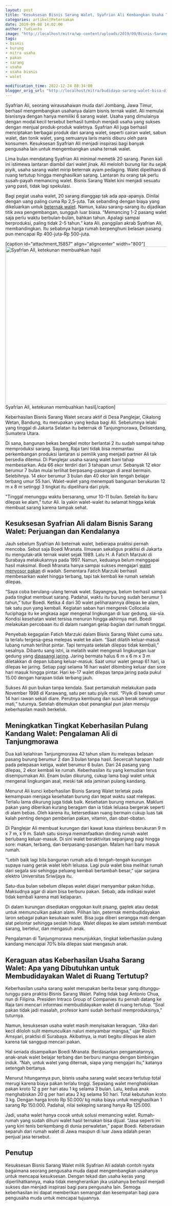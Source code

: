 ```yaml
---
layout: post
title: "Kesuksesan Bisnis Sarang Walet, Syafrian Ali Kembangkan Usaha Ternak Walet"
categories: artikel|Peternakan
date: 2019-09-08 14:02:00
author: Yudianto
image: "http://localhost/mitra/wp-content/uploads/2019/09/Bisnis-Sarang-Walet.jpg"
tags:
- bisnis
- burung
- mitra usaha
- pakan
- sarang
- usaha
- usaha bisnis
- walet

modification_time: 2022-12-24 08:34:00
blogger_orig_url: "http://localhost/mitra/budidaya-sarang-walet-bisa-diternakan.html"
---
```


Syafrian Ali, seorang wirausahawan muda dari Jombang, Jawa Timur, berhasil mengembangkan usahanya dalam bisnis ternak walet. Ali memulai bisnisnya dengan hanya memiliki 6 sarang walet. Usaha yang dimulainya dengan modal kecil tersebut berhasil tumbuh menjadi usaha yang sukses dengan menjual produk-produk waletnya. Syafrian Ali juga berhasil menciptakan berbagai produk dari sarang walet, seperti cairan walet, sabun walet, dan tonik walet, yang semuanya laris manis diburu oleh para konsumen. Kesuksesan Syafrian Ali menjadi inspirasi bagi banyak pengusaha lain untuk mengembangkan usaha ternak walet.

Lima bulan mendatang Syafrian Ali minimal memetik 20 sarang. Panen kali ini istimewa lantaran diambil dari walet jinak. Ali meloloh burung liar itu sejak piyik, usaha sarang walet mirip beternak ayam pedaging. Walet dipelihara di ruang tertutup hingga menghasilkan sarang. Lantaran itu orang tak perlu susah-payah memancing walet. Bisnis Sarang Walet kini menjadi sesuatu yang pasti, tidak lagi spekulasi.

Bagi pegiat usaha walet, 20 sarang dianggap tak ada apa-apanya. Dinilai dengan uang paling cuma Rp 2,5-juta. Tak sebanding dengan biaya yang dikeluarkan untuk <a href="http://127.0.0.1/mitra/alih-fungsi-ruko-menjadi-sarang-walet.html">beternak walet</a>. Namun, kalau sarang-sarang itu dijadikan titik awa pengembangan, sungguh luar biasa. “Memancing 1-2 pasang walet saja perlu waktu berbulan-bulan, bahkan tahun. Apalagi sampai berproduksi, paling tidak 2-5 tahun.” kata Ali. panggilan akrab Syafrian Ali, membandingkan. Itu sebabnya harga rumah berpenghuni belasan pasang pun mencapai Rp 400-juta-Rp 500-juta.

[caption id="attachment_15857" align="aligncenter" width="800"]<a href="http://127.0.0.1/mitra/wp-content/uploads/2019/09/walet_800x493.jpg"><img class="wp-image-15857 size-full" src="http://127.0.0.1/mitra/wp-content/uploads/2019/09/walet_800x493.jpg" alt="Syafrlan All, ketekunan membuahkan hasil" width="800" height="493" /></a> Syafrlan All, ketekunan membuahkan hasil[/caption]

Keberhasilan Bisnis Sarang Walet secara aktif di Desa Panglejar, Cikalong Wetan, Bandung, itu merupakan yang kedua bagi Ali. Sebelumnya lelaki yang tinggal di Jakarta Selatan itu beternak di Tanjungmorawa, Deliserdang, Sumatera Utara.

Di sana, bangunan bekas bengkel motor berlantai 2 itu sudah sampai tahap memproduksi sarang. Sayang, Raja tani tidak bisa memantau perkembangan produksi lantaran si pemilik yang menjadi partner Ali tak bersedia ditemui.
Di Panglejar usaha sarang walet bani tahap membesarkan. Ada 66 ekor terdiri dari 3 tahapan umur. Sebanyak 12 ekor berumur 7 bulan mulai terlihat berpasang-pasangan di areal bermain. Selebihnya. 14 ekor berumur 3 bulan dan 40 ekor lain tengah belajar terbang umur 55 hari. Walet-walet yang menempati bangunan berukuran 12 m x 8 m setinggi 3 tingkat itu dipelihara dari piyik.

"Tinggal menunggu waktu bersarang, umur 10-11 bulan. Setelah itu baru dilepas ke alam,” tutur Ali. Ia yakin walet-walet itu selamat hingga kelak membuat sarang karena tampak sehat.
<h2>Kesuksesan Syafrian Ali dalam Bisnis Sarang Walet: Perjuangan dan Kendalanya</h2>
Jauh sebelum Syafrian Ali beternak walet, beberapa praktisi pernah mencoba. Sebut saja Boedi Mranata. Ilmuwan sekaligus praktisi di Jakarta itu mengutak-atik ternak walet sejak 1989. Lalu H. A Fatich Marzuki di Surabaya melakukannya pada 1997. Namun, keduanya belum menggapai hasil maksimal. Boedi Mranata hanya sampai sukses mengajari <a href="http://127.0.0.1/mitra/cantik-dan-sehat-berkat-liur-walet.html">walet menyosor pakan</a> di wadah. Sementara Fatich Marzuki berhasil membesarkan walet hingga terbang, tapi tak kembali ke rumah setelah dilepas.

“Saya coba berulang-ulang ternak walet. Sayangnya, belum berhasil sampai pada tingkat membuat sarang. Padahal, waktu itu burung sudah berumur 1 tahun,” tutur Boedi. Ketika 4 dari 30 walet peliharaannya dilepas ke alam, tak satu pun yang kembali. Kegiatan saban hari mengerek Collocalia fuciphaga itu ke angkasa agar mengenal lingkungan di luar gedung, sia-sia. Kondisi kesehatan walet tersisa menurun hingga akhirnya mati. Boedi melakukan percobaan itu di dalam ruangan gelap bagian dari rumah tinggal.

Penyebab kegagalan Fatich Marzuki dalam Bisnis Sarang Walet cuma satu. Ia terlalu tergesa-gesa melepas walet ke alam. “Saat dilatih keluar-masuk lubang rumah terlihat pintar. Tapi ternyata setelah dilepas tidak kembali,” sesalnya.
Dibantu sang istri, ia melatih walet mengenali lingkungan luar gedung yang <a href="http://127.0.0.1/mitra/kain-sekat-ruang-inap-rumah-walet.html">dipasangi jaring</a>. Jaring bermata halus 6 m x 6 m x 3 m diletakkan di depan lubang keluar-masuk. Saat umur walet genap 61 hari, ia dilepas ke jaring. Setiap pagi selama 16 hari walet dibimbing keluar dan sore hari masuk hingga pintar. Hari ke-17 walet dilepas tanpa jaring pada pukul 15.00 dengan harapan tidak terbang jauh.

Sukses Ali pun bukan tanpa kendala. Saat pertamakah melakukan pada November 1998 di Karawang, satu per satu piyik mati. “Piyik di bawah umur 14 hari rawan sekali diare. Perutnya kembung dan susah berak sehingga mati,” tuturnya. Setelah ditemukan obat penangkal pun jalan menuju keberhasilan masih berkelok.
<h2>Meningkatkan Tingkat Keberhasilan Pulang Kandang Walet: Pengalaman Ali di Tanjungmorawa</h2>
Dua kali kelahiran Tanjungmorawa 42 tahun silam itu melepas belasan pasang burung berumur 2 dan 3 bulan tanpa hasil. Secercah harapan hadir pada pelepasan ketiga, walet berumur 6 bulan. Dari 24 pasang yang dilepas, 2 ekor kembali ke rumah. Keberhasilan itu yang kemudian terus disempurnakan Ali. Enam bulan dikurung, cukup lama bagi walet untuk mengenal lingkungan asal, meski tak ada jaminan pulang kandang.

Menurut Ali kunci keberhasilan Bisnis Sarang Walet terletak pada kemampuan menjaga kesehatan burung dan tepat waktu saat melepas. Terlalu lama dikurung juga tidak baik. Kesehatan burung menurun. Maklum pakan yang diberikan kurang beragam dan ia tidak leluasa bergerak seperti di alam bebas. Oleh karena itu, ketersediaan ruang bermain cukup luas tak kalah penting dengan pemberian pakan, vitamin, dan obat-obatan.

Di Panglejar Ali membuat kurungan dari kawat kasa stainless berukuran 9 m x 7 m, x 9 m. Salah satu sisinya memanfaatkan dinding rumah walet berlubang keluar-masuk. Di sini walet beraktivitas sepanjang pagi hingga sore: makan, terbang, dan berpasang-pasangan. Malam hari baru masuk rumah.

“Lebih baik lagi bila bangunan rumah ada di tengah-tengah kurungan supaya ruang gerak walet lebih leluasa. Lagi pula walet bisa melihat rumah dari segala sisi sehingga peluang kembali bertambah besar,” ujar sarjana elektro Universitas Sriwijaya itu.

Satu-dua bulan sebelum dilepas walet diajari menyambar pakan hidup. Maksudnya agar di alam bisa berburu pakan. Sebab, ada indikasi walet tidak kembali karena mati kelaparan.

Di dalam kurungan disediakan onggokan kulit pisang, gaplek atau dedak untuk memunculkan pakan alami. Pilihan lain, peternak membudidayakan laron sebagai pakan kesukaan walet. Bisa juga diberi serangga mati dengan alat pelontar sehingga seolah hidup. Walet dilepas ke alam setelah membuat sarang, bertelur, dan mengasuh anak.

Pengalaman di Tanjungmorawa menunjukkan, tingkat keberhasilan pulang kandang mencapai 70% bila dilepas saat mengasuh anak.
<h2>Keraguan atas Keberhasilan Usaha Sarang Walet: Apa yang Dibutuhkan untuk Membudidayakan Walet di Ruang Tertutup?</h2>
Keberhasilan usaha sarang walet merupakan berita besar yang ditunggu-tunggu para praktisi Bisnis Sarang Walet. Paling tidak bagi Antonio Chua, nun di Filipina. Presiden Intraco Group of Companies itu pernah datang ke Raja tani mencari informasi membudidayakan walet di ruang tertutup. “Soal pakan tidak jadi masalah, profesor kami sudah berhasil memproduksinya,” tuturnya.

Namun, kesuksesan usaha walet masih menyisakan keraguan. “Jika dari kecil diloloh sulit memunculkan naluri menyambar mangsa,” ujar Rosich Amsyari, praktisi di Surabaya. Akibatnya, ia mati begitu dilepas ke alam karena tak sanggup mencari pakan.

Hal senada disampaikan Boedi Mranata. Berdasarkan pengamatannya, anak-anak walet belajar terbang dan berburu mangsa dengan bimbingan induk. “Nah, untuk walet yang diternak, siapa yang mengajari itu,” katanya setengah bertanya.

Menurut hitungannya pun, bisnis usaha sarang walet secara tertutup total merugi karena biaya pakan terlalu tinggi. Sepasang walet menghabiskan pakan kroto 12 g per hari atau 1 kg selama 3 bulan. Lalu, kedua anak menghabiskan 20 g per hari atau 2 kg selama 50 hari. Total kebutuhan kroto 3 kg. Dengan harga kroto Rp 50.000/ kg maka biaya untuk menghasilkan 1 sarang Rp 150.000. Padahal, nilai sekeping sarang hanya Rp 125.000.

Jadi, usaha walet hanya cocok untuk solusi memancing walet. Rumah-rumah yang sudah dihuni walet hasil ternakan bisa dijual. “Jasa seperti ini yang kini tenis berkembang di dunia perwaletan,” papar Boedi. Keberadaan separuh dari rumah walet di Jawa maupun di luar Jawa adalah peran penjual jasa tersebut.
<h2>Penutup</h2>
Kesuksesan Bisnis Sarang Walet milik Syafrian Ali adalah contoh nyata bagaimana seorang pengusaha muda dapat mengembangkan usahanya untuk mencapai kesuksesan. Dengan tekad dan usaha keras yang diperlihatkannya, maka tidak mengherankan jika usahanya berhasil menjadi sukses dan menjadi inspirasi bagi para pengusaha lain. Semoga keberhasilan ini dapat memberikan semangat dan kesempatan bagi para pengusaha muda untuk mencapai tujuannya.
